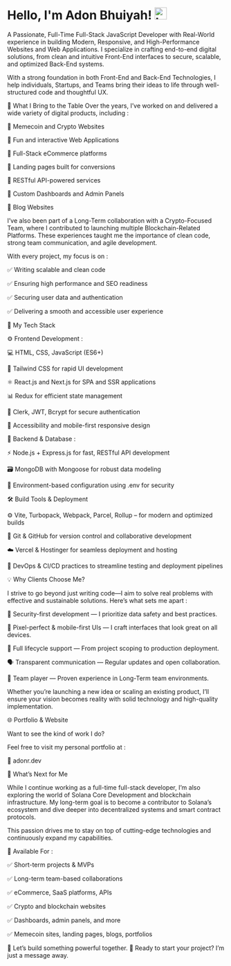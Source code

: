 # Hello, I'm Adon Bhuiyah! <img src="https://github.com/learnwithsumit/learnwithsumit/raw/main/assets/hello.gif" width="28px" alt="hi">


A Passionate, Full-Time Full-Stack JavaScript Developer with Real-World experience in building Modern, Responsive, and High-Performance Websites and Web Applications. I specialize in crafting end-to-end digital solutions, from clean and intuitive Front-End interfaces to secure, scalable, and optimized Back-End systems.

With a strong foundation in both Front-End and Back-End Technologies, I help individuals, Startups, and Teams bring their ideas to life through well-structured code and thoughtful UX.


🚀 What I Bring to the Table
Over the years, I’ve worked on and delivered a wide variety of digital products, including :

🔹 Memecoin and Crypto Websites

🔹 Fun and interactive Web Applications

🔹 Full-Stack eCommerce platforms

🔹 Landing pages built for conversions

🔹 RESTful API-powered services

🔹 Custom Dashboards and Admin Panels

🔹 Blog Websites


I’ve also been part of a Long-Term collaboration with a Crypto-Focused Team, where I contributed to launching multiple Blockchain-Related Platforms. These experiences taught me the importance of clean code, strong team communication, and agile development.

With every project, my focus is on :

✅ Writing scalable and clean code

✅ Ensuring high performance and SEO readiness

✅ Securing user data and authentication

✅ Delivering a smooth and accessible user experience


🧠 My Tech Stack

⚙️ Frontend Development :

💻 HTML, CSS, JavaScript (ES6+)

🎨 Tailwind CSS for rapid UI development

⚛️ React.js and Next.js for SPA and SSR applications

📊 Redux for efficient state management

🔐 Clerk, JWT, Bcrypt for secure authentication

📱 Accessibility and mobile-first responsive design


🧱 Backend & Database :


⚡ Node.js + Express.js for fast, RESTful API development

🗃️ MongoDB with Mongoose for robust data modeling

🔧 Environment-based configuration using .env for security

🛠️ Build Tools & Deployment

⚙️ Vite, Turbopack, Webpack, Parcel, Rollup – for modern and optimized builds

🌿 Git & GitHub for version control and collaborative development

☁️ Vercel & Hostinger for seamless deployment and hosting

🔄 DevOps & CI/CD practices to streamline testing and deployment pipelines


💡 Why Clients Choose Me?

I strive to go beyond just writing code—I aim to solve real problems with effective and sustainable solutions. Here’s what sets me apart :

🔐 Security-first development — I prioritize data safety and best practices.

📱 Pixel-perfect & mobile-first UIs — I craft interfaces that look great on all devices.

🔄 Full lifecycle support — From project scoping to production deployment.

🗣️ Transparent communication — Regular updates and open collaboration.

👥 Team player — Proven experience in Long-Term team environments.

Whether you’re launching a new idea or scaling an existing product, I’ll ensure your vision becomes reality with solid technology and high-quality implementation.


🌐 Portfolio & Website

Want to see the kind of work I do?

Feel free to visit my personal portfolio at :

🔗 adonr.dev


🎯 What’s Next for Me

While I continue working as a full-time full-stack developer, I’m also exploring the world of Solana Core Development and blockchain infrastructure. My long-term goal is to become a contributor to Solana’s ecosystem and dive deeper into decentralized systems and smart contract protocols.

This passion drives me to stay on top of cutting-edge technologies and continuously expand my capabilities.


👥 Available For :

✅ Short-term projects & MVPs

✅ Long-term team-based collaborations

✅ eCommerce, SaaS platforms, APIs

✅ Crypto and blockchain websites

✅ Dashboards, admin panels, and more

✅ Memecoin sites, landing pages, blogs, portfolios

💬 Let’s build something powerful together.
📩 Ready to start your project? I’m just a message away.

